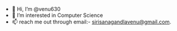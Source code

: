 - 👋 Hi, I’m @venu630
- 👀 I’m interested in Computer Science
- 📫 reach me out through email:- sirisanagandlavenu@gmail.com.

<!---
venu630/venu630 is a ✨ special ✨ repository because its `README.md` (this file) appears on your GitHub profile.
You can click the Preview link to take a look at your changes.
--->

